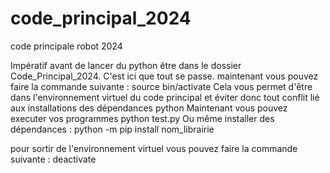 # code_principal_2024
code principale robot 2024

Impératif avant de lancer du python
être dans le dossier Code_Principal_2024. C'est ici que tout se passe.
maintenant vous pouvez faire la commande suivante :
source bin/activate
Cela vous permet d'être dans l'environnement virtuel du code principal et éviter donc tout conflit lié aux installations des dépendances python
Maintenant vous pouvez executer vos programmes
python test.py
Ou même installer des dépendances :
python -m pip install nom_librairie

pour sortir de l'environnement virtuel vous pouvez faire la commande suivante :
deactivate
